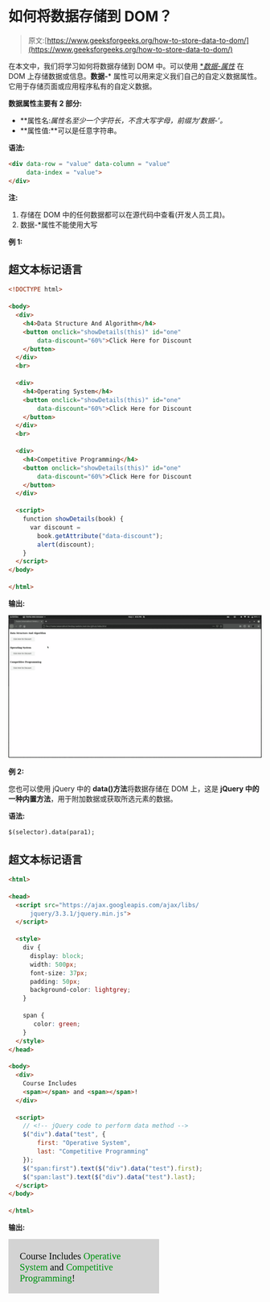 # 如何将数据存储到 DOM？

> 原文:[https://www.geeksforgeeks.org/how-to-store-data-to-dom/](https://www.geeksforgeeks.org/how-to-store-data-to-dom/)

在本文中，我们将学习如何将数据存储到 DOM 中。可以使用 [**数据-*属性**](https://www.geeksforgeeks.org/html-data-attributes/) 在 DOM 上存储数据或信息。**数据-*** 属性可以用来定义我们自己的自定义数据属性。它用于存储页面或应用程序私有的自定义数据。

**数据属性主要有 2 部分:**

*   **属性名:**属性名至少一个字符长，不含大写字母，前缀为*‘数据-’。*
*   **属性值:**可以是任意字符串。

**语法:**

```html
<div data-row = "value" data-column = "value"
     data-index = "value">
</div>
```

**注:**

1.  存储在 DOM 中的任何数据都可以在源代码中查看(开发人员工具)。
2.  数据-*属性不能使用大写

**例 1:**

## 超文本标记语言

```html
<!DOCTYPE html>

<body>
  <div>
    <h4>Data Structure And Algorithm</h4>
    <button onclick="showDetails(this)" id="one"
        data-discount="60%">Click Here for Discount
    </button>
  </div>
  <br>

  <div>
    <h4>Operating System</h4>
    <button onclick="showDetails(this)" id="one"
        data-discount="60%">Click Here for Discount
    </button>
  </div>
  <br>

  <div>
    <h4>Competitive Programming</h4>
    <button onclick="showDetails(this)" id="one"
        data-discount="60%">Click Here for Discount
    </button>
  </div>

  <script>
    function showDetails(book) {
      var discount =
        book.getAttribute("data-discount");
        alert(discount);
    }
  </script>
</body>

</html>
```

**输出:**

![](img/48b2fd7edfb8d888fe6ce199648d2b4e.png)

**例 2:**

您也可以使用 jQuery 中的 **data()方法**将数据存储在 DOM 上，这是 **jQuery 中的一种内置方法**，用于附加数据或获取所选元素的数据。

**语法:**

```html
$(selector).data(para1);
```

## 超文本标记语言

```html
<html>

<head>
  <script src="https://ajax.googleapis.com/ajax/libs/
      jquery/3.3.1/jquery.min.js">
  </script>

  <style>
    div {
      display: block;
      width: 500px;
      font-size: 37px;
      padding: 50px;
      background-color: lightgrey;
    }

    span {
       color: green;
    }
  </style>
</head>

<body>
  <div>
    Course Includes
    <span></span> and <span></span>!
  </div>

  <script>
    // <!-- jQuery code to perform data method -->
    $("div").data("test", {
        first: "Operative System",
        last: "Competitive Programming"
    });
    $("span:first").text($("div").data("test").first);
    $("span:last").text($("div").data("test").last);
  </script>
</body>

</html>
```

**输出:**

![](img/a2e20131cbc318ca4dd80c038d676ab3.png)